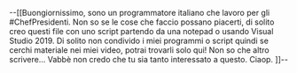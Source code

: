 --[[Buongiornissimo, sono un programmatore italiano che lavoro per gli #ChefPresidenti.
Non so se le cose che faccio possano piacerti, di solito creo questi file con uno script partendo da una notepad o usando Visual Studio 2019.
Di solito non condivido i miei programmi o script quindi se cerchi materiale nei miei video, potrai trovarli solo qui!
Non so che altro scrivere... Vabbè non credo che tu sia tanto interessato a questo. Ciaop.
]]--
